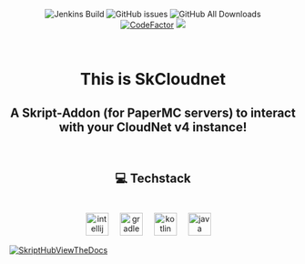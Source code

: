 <div align="center">

![Jenkins Build](https://img.shields.io/jenkins/build?jobUrl=https%3A%2F%2Fci.bypixeltv.de%2Fjob%2Fskcloudnet%2F&style=for-the-badge)
![GitHub issues](https://img.shields.io/github/issues-raw/byPixelTV/SkCloudnet?style=for-the-badge)
![GitHub All Downloads](https://img.shields.io/github/downloads/byPixelTV/SkCloudnet/total?style=for-the-badge)
<br>
[![CodeFactor](https://www.codefactor.io/repository/github/bypixeltv/skcloudnet/badge)](https://www.codefactor.io/repository/github/bypixeltv/skcloudnet)
![](https://sloc.xyz/github/byPixelTV/SkCloudnet)

</div>

<br clear="both">

<h1 align="center">This is SkCloudnet</h2>
<h2 align="center">A Skript-Addon (for PaperMC servers) to interact with your CloudNet v4 instance!</h2>

<br clear="both">

<h2 align="center">💻 Techstack</h2>

###

<br clear="both">

<div align="center">
  <img src="https://cdn.jsdelivr.net/gh/devicons/devicon/icons/intellij/intellij-original.svg" height="40" alt="intellij logo"  />
  <img width="12" />
  <img src="https://cdn.simpleicons.org/gradle/02303A" height="40" alt="gradle logo"  />
  <img width="12" />
  <img src="https://cdn.jsdelivr.net/gh/devicons/devicon/icons/kotlin/kotlin-original.svg" height="40" alt="kotlin logo"  />
  <img width="12" />
  <img src="https://cdn.jsdelivr.net/gh/devicons/devicon/icons/java/java-original.svg" height="40" alt="java logo"  />
  <img width="12" />
</div>

[![SkriptHubViewTheDocs](http://skripthub.net/static/addon/ViewTheDocsButton.png)](http://skripthub.net/docs/?addon=SkCloudnet)
